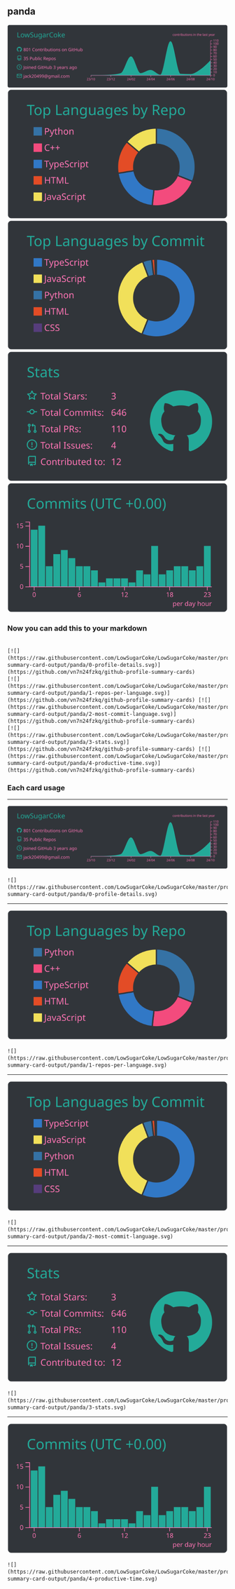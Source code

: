## panda

[![](./0-profile-details.svg)](https://github.com/vn7n24fzkq/github-profile-summary-cards)
[![](./1-repos-per-language.svg)](https://github.com/vn7n24fzkq/github-profile-summary-cards) [![](./2-most-commit-language.svg)](https://github.com/vn7n24fzkq/github-profile-summary-cards)
[![](./3-stats.svg)](https://github.com/vn7n24fzkq/github-profile-summary-cards) [![](./4-productive-time.svg)](https://github.com/vn7n24fzkq/github-profile-summary-cards)
### Now you can add this to your markdown
```

[![](https://raw.githubusercontent.com/LowSugarCoke/LowSugarCoke/master/profile-summary-card-output/panda/0-profile-details.svg)](https://github.com/vn7n24fzkq/github-profile-summary-cards)
[![](https://raw.githubusercontent.com/LowSugarCoke/LowSugarCoke/master/profile-summary-card-output/panda/1-repos-per-language.svg)](https://github.com/vn7n24fzkq/github-profile-summary-cards) [![](https://raw.githubusercontent.com/LowSugarCoke/LowSugarCoke/master/profile-summary-card-output/panda/2-most-commit-language.svg)](https://github.com/vn7n24fzkq/github-profile-summary-cards)
[![](https://raw.githubusercontent.com/LowSugarCoke/LowSugarCoke/master/profile-summary-card-output/panda/3-stats.svg)](https://github.com/vn7n24fzkq/github-profile-summary-cards) [![](https://raw.githubusercontent.com/LowSugarCoke/LowSugarCoke/master/profile-summary-card-output/panda/4-productive-time.svg)](https://github.com/vn7n24fzkq/github-profile-summary-cards)

```

### Each card usage
---

![](./0-profile-details.svg)

```
![](https://raw.githubusercontent.com/LowSugarCoke/LowSugarCoke/master/profile-summary-card-output/panda/0-profile-details.svg)
```

    

---

![](./1-repos-per-language.svg)

```
![](https://raw.githubusercontent.com/LowSugarCoke/LowSugarCoke/master/profile-summary-card-output/panda/1-repos-per-language.svg)
```

    

---

![](./2-most-commit-language.svg)

```
![](https://raw.githubusercontent.com/LowSugarCoke/LowSugarCoke/master/profile-summary-card-output/panda/2-most-commit-language.svg)
```

    

---

![](./3-stats.svg)

```
![](https://raw.githubusercontent.com/LowSugarCoke/LowSugarCoke/master/profile-summary-card-output/panda/3-stats.svg)
```

    

---

![](./4-productive-time.svg)

```
![](https://raw.githubusercontent.com/LowSugarCoke/LowSugarCoke/master/profile-summary-card-output/panda/4-productive-time.svg)
```

    

